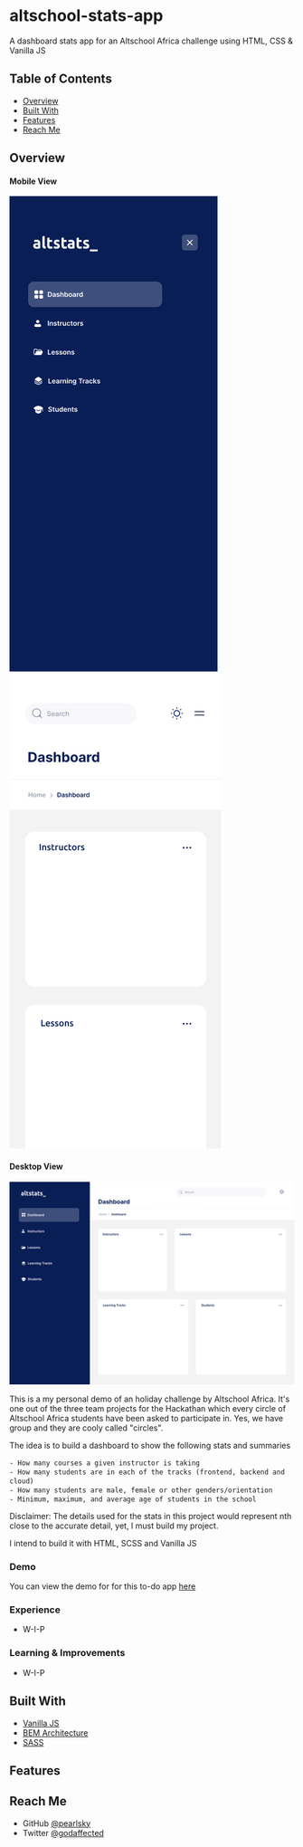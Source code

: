 # altschool-stats-app
A dashboard stats app for an Altschool Africa challenge using HTML, CSS & Vanilla JS

<!-- TABLE OF CONTENTS -->

## Table of Contents

- [Overview](#overview)
- [Built With](#built-with)
- [Features](#features)
- [Reach Me](#contact)

<!-- OVERVIEW -->

## Overview

#### Mobile View
![screenshot](design/mobile-nav.png) 
![screenshot](design/mobile-view-crop.png)

#### Desktop View
![screenshot](design/1440-desktop.png)

This is a my personal demo of an holiday challenge by Altschool Africa. It's one out of the three team projects for the Hackathan which every circle of Altschool Africa students have been asked to participate in. Yes, we have group and they are cooly called "circles".

The idea is to build a dashboard to show the following stats and summaries

    - How many courses a given instructor is taking
    - How many students are in each of the tracks (frontend, backend and cloud)
    - How many students are male, female or other genders/orientation
    - Minimum, maximum, and average age of students in the school

Disclaimer: The details used for the stats in this project would represent nth close to the accurate detail, yet, I must build my project.

I intend to build it with HTML, SCSS and Vanilla JS

### Demo
You can view the demo for for this to-do app [here](https://#)

### Experience
- W-I-P

### Learning & Improvements
- W-I-P


## Built With

<!-- This section should list any major frameworks that you built your project using. Here are a few examples.-->
- [Vanilla JS](https://javascript.com/)
- [BEM Architecture](https://en.bem.info/)
- [SASS]()

## Features

<!-- List the features of your application or follow the template. Don't share the figma file here :) -->




## Reach Me

<!-- - Website [pearlsky.super.site](https://pearlsky.super.site) -->
- GitHub [@pearlsky](https://github.com/@pearlsky)
- Twitter [@godaffected](https://twitter.com/godaffected)